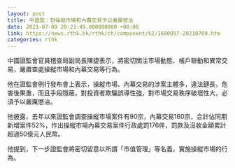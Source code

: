 ```yaml
---
layout: post
title: 中證監：對操縱市場和內幕交易予以嚴厲懲治
date: 2021-07-09 20:23:49.000000000 +08:00
link: https://news.rthk.hk/rthk/ch/component/k2/1600057-20210709.htm
categories: rthk
---
```


中國證監會官員稽查局副局長陳捷表示，將密切關注市場動態、帳戶聯動和異常交易，嚴肅查處操縱市場和內幕交易等行為。

他在證監會例行發布會上表示，操縱市場、內幕交易的涉案主體多，違法鏈長，危害後果重，而且手段隱蔽，對投資者欺騙誤導性強，對市場交易秩序破壞性大，必須予以嚴厲懲治。

他披露，去年以來證監會調查操縱市場案件有90宗，內幕交易160宗，合計佔同期新增案件52%，作出操縱市場內幕交易案件行政處罰176件，罰款及沒收金額累計超過50億元人民幣。

他提到，下一步證監會將密切留意以所謂「市值管理」等名義，實施操縱市場的行為。

